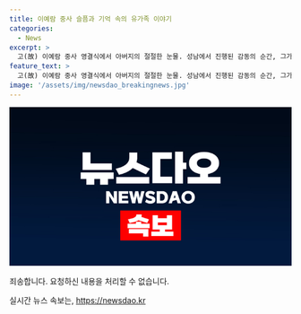 ```yaml
---
title: 이예람 중사 슬픔과 기억 속의 유가족 이야기
categories:
  - News
excerpt: >
  고(故) 이예람 중사 영결식에서 아버지의 절절한 눈물. 성남에서 진행된 감동의 순간, 그가 남긴 메시지는? 클릭하여 더 알아보세요!
feature_text: >
  고(故) 이예람 중사 영결식에서 아버지의 절절한 눈물. 성남에서 진행된 감동의 순간, 그가 남긴 메시지는? 클릭하여 더 알아보세요!
image: '/assets/img/newsdao_breakingnews.jpg'
---
```


<p><img src="/assets/img/newsdao_breakingnews.jpg" alt="ontimetimes 속보" /></p>

<p>죄송합니다. 요청하신 내용을 처리할 수 없습니다.</p>
실시간 뉴스 속보는, <a href="https://newsdao.kr" rel="dofollow">https://newsdao.kr</a>


